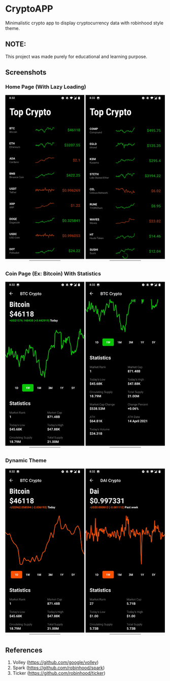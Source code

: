 # CryptoAPP
Minimalistic crypto app to display cryptocurrency data with robinhood style theme.

## NOTE:

This project was made purely for educational and learning purpose.

## Screenshots


### Home Page (With Lazy Loading)
<img src="screenshots/homepage.jpg" width="49.5%"> <img src="screenshots/lazyloading.jpg" width="49.5%">


### Coin Page (Ex: Bitcoin) With Statistics
<img src="screenshots/bitcoin.jpg" width="49.5%"> <img src="screenshots/statistics.jpg" width="49.5%">

### Dynamic Theme
<img src="screenshots/pricered.jpg" width="49.5%"> <img src="screenshots/daired.jpg" width="49.5%">


## References

1. Volley (https://github.com/google/volley)
2. Spark (https://github.com/robinhood/spark)
3. Ticker (https://github.com/robinhood/ticker)